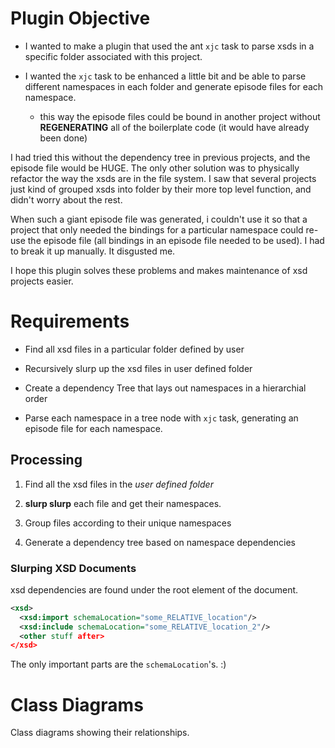 # Plugin Objective

* I wanted to make a plugin that used the ant `xjc` task to parse xsds
  in a specific folder associated with this project. 

* I wanted the `xjc` task to be enhanced a little bit and be able to
  parse different namespaces in each folder and generate episode files
  for each namespace.
  - this way the episode files could be bound in another project
    without **REGENERATING** all of the boilerplate code (it would have already
    been done)

I had tried this without the dependency tree in previous projects, and
the episode file would be HUGE.  The only other solution was to
physically refactor the way the xsds are in the file system.  I saw
that several projects just kind of grouped xsds into folder by their
more top level function, and didn't worry about the rest.

When such a giant episode file was generated, i couldn't use it
so that a project that only needed the bindings for a particular
namespace could re-use the episode file (all bindings in an episode
file needed to be used).  I had to break it up manually. It disgusted
me.

I hope this plugin solves these problems and makes maintenance of xsd
projects easier.

# Requirements

* Find all xsd files in a particular folder defined by user

* Recursively slurp up the xsd files in user defined folder

* Create a dependency Tree that lays out namespaces in a hierarchial
  order

* Parse each namespace in a tree node with `xjc` task, generating an
  episode file for each namespace.

## Processing

1. Find all the xsd files in the *user defined folder*

2. **slurp slurp** each file and get their namespaces.

3. Group files according to their unique namespaces

4. Generate a dependency tree based on namespace dependencies

### Slurping XSD Documents

xsd dependencies are found under the root
element of the document.

```xsd
<xsd>
  <xsd:import schemaLocation="some_RELATIVE_location"/>
  <xsd:include schemaLocation="some_RELATIVE_location_2"/>
  <other stuff after>
</xsd>
```

The only important parts are the `schemaLocation`'s. :)

# Class Diagrams

Class diagrams showing their relationships.
